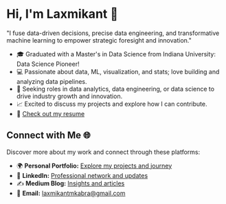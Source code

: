 # Hi, I'm Laxmikant 👋

"I fuse data-driven decisions, precise data engineering, and transformative machine learning to empower strategic foresight and innovation."

- 🎓 Graduated with a Master's in Data Science from Indiana University: Data Science Pioneer!
- 💻 Passionate about data, ML, visualization, and stats; love building and analyzing data pipelines.
- 🚀 Seeking roles in data analytics, data engineering, or data science to drive industry growth and innovation.
- 📈 Excited to discuss my projects and explore how I can contribute.
- 📄 [Check out my resume]([https://drive.google.com/file/d/10xupzqO9jOQMmNlTFzxYsoVmvhhHnu3X/preview](https://www.linkedin.com/in/laxmikant-kabra/overlay/1727507312006/single-media-viewer/?profileId=ACoAAD2bMFIBRPC2j1NRvB6SeGe8cPEr3Gs0K7M))

## Connect with Me 🌐

Discover more about my work and connect through these platforms:

- 🌍 **Personal Portfolio:** [Explore my projects and journey](https://laxmikantkabra.github.io/portfolio/)
- 💼 **LinkedIn:** [Professional network and updates](https://www.linkedin.com/in/laxmikant-kabra/)
- ✍️ **Medium Blog:** [Insights and articles](https://medium.com/@laxmikantmkabra)
- 📧 **Email:** laxmikantmkabra@gmail.com
